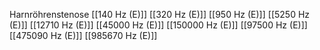 Harnröhrenstenose
[[140 Hz (E)]]
[[320 Hz (E)]]
[[950 Hz (E)]]
[[5250 Hz (E)]]
[[12710 Hz (E)]]
[[45000 Hz (E)]]
[[150000 Hz (E)]]
[[97500 Hz (E)]]
[[475090 Hz (E)]]
[[985670 Hz (E)]]